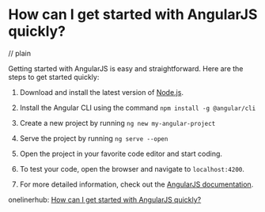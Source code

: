 # How can I get started with AngularJS quickly?
// plain

Getting started with AngularJS is easy and straightforward. Here are the steps to get started quickly:

1. Download and install the latest version of [Node.js](https://nodejs.org/).

2. Install the Angular CLI using the command `npm install -g @angular/cli`

3. Create a new project by running `ng new my-angular-project`

4. Serve the project by running `ng serve --open`

5. Open the project in your favorite code editor and start coding.

6. To test your code, open the browser and navigate to `localhost:4200`.

7. For more detailed information, check out the [AngularJS documentation](https://angular.io/docs).

onelinerhub: [How can I get started with AngularJS quickly?](https://onelinerhub.com/angularjs/how-can-i-get-started-with-angularjs-quickly)